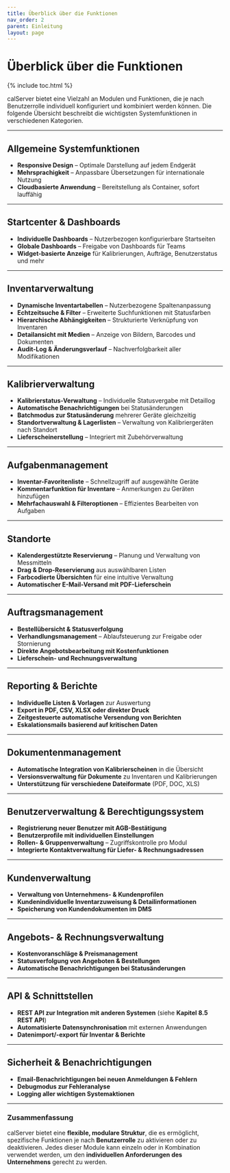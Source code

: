 ```yaml
---
title: Überblick über die Funktionen
nav_order: 2
parent: Einleitung
layout: page
---
```


# Überblick über die Funktionen
{% include toc.html %}

calServer bietet eine Vielzahl an Modulen und Funktionen, die je nach Benutzerrolle individuell konfiguriert und kombiniert werden können. Die folgende Übersicht beschreibt die wichtigsten Systemfunktionen in verschiedenen Kategorien.

---

## Allgemeine Systemfunktionen

- **Responsive Design** – Optimale Darstellung auf jedem Endgerät
- **Mehrsprachigkeit** – Anpassbare Übersetzungen für internationale Nutzung
- **Cloudbasierte Anwendung** – Bereitstellung als Container, sofort lauffähig

---

## Startcenter & Dashboards

- **Individuelle Dashboards** – Nutzerbezogen konfigurierbare Startseiten
- **Globale Dashboards** – Freigabe von Dashboards für Teams
- **Widget-basierte Anzeige** für Kalibrierungen, Aufträge, Benutzerstatus und mehr

---

## Inventarverwaltung

- **Dynamische Inventartabellen** – Nutzerbezogene Spaltenanpassung
- **Echtzeitsuche & Filter** – Erweiterte Suchfunktionen mit Statusfarben
- **Hierarchische Abhängigkeiten** – Strukturierte Verknüpfung von Inventaren
- **Detailansicht mit Medien** – Anzeige von Bildern, Barcodes und Dokumenten
- **Audit-Log & Änderungsverlauf** – Nachverfolgbarkeit aller Modifikationen

---

## Kalibrierverwaltung

- **Kalibrierstatus-Verwaltung** – Individuelle Statusvergabe mit Detaillog
- **Automatische Benachrichtigungen** bei Statusänderungen
- **Batchmodus zur Statusänderung** mehrerer Geräte gleichzeitig
- **Standortverwaltung & Lagerlisten** – Verwaltung von Kalibriergeräten nach Standort
- **Lieferscheinerstellung** – Integriert mit Zubehörverwaltung

---

## Aufgabenmanagement

- **Inventar-Favoritenliste** – Schnellzugriff auf ausgewählte Geräte
- **Kommentarfunktion für Inventare** – Anmerkungen zu Geräten hinzufügen
- **Mehrfachauswahl & Filteroptionen** – Effizientes Bearbeiten von Aufgaben

---

## Standorte

- **Kalendergestützte Reservierung** – Planung und Verwaltung von Messmitteln
- **Drag & Drop-Reservierung** aus auswählbaren Listen
- **Farbcodierte Übersichten** für eine intuitive Verwaltung
- **Automatischer E-Mail-Versand mit PDF-Lieferschein**

---

## Auftragsmanagement

- **Bestellübersicht & Statusverfolgung**
- **Verhandlungsmanagement** – Ablaufsteuerung zur Freigabe oder Stornierung
- **Direkte Angebotsbearbeitung mit Kostenfunktionen**
- **Lieferschein- und Rechnungsverwaltung**

---

## Reporting & Berichte

- **Individuelle Listen & Vorlagen** zur Auswertung
- **Export in PDF, CSV, XLSX oder direkter Druck**
- **Zeitgesteuerte automatische Versendung von Berichten**
- **Eskalationsmails basierend auf kritischen Daten**

---

## Dokumentenmanagement

- **Automatische Integration von Kalibrierscheinen** in die Übersicht
- **Versionsverwaltung für Dokumente** zu Inventaren und Kalibrierungen
- **Unterstützung für verschiedene Dateiformate** (PDF, DOC, XLS)

---

## Benutzerverwaltung & Berechtigungssystem

- **Registrierung neuer Benutzer mit AGB-Bestätigung**
- **Benutzerprofile mit individuellen Einstellungen**
- **Rollen- & Gruppenverwaltung** – Zugriffskontrolle pro Modul
- **Integrierte Kontaktverwaltung für Liefer- & Rechnungsadressen**

---

## Kundenverwaltung

- **Verwaltung von Unternehmens- & Kundenprofilen**
- **Kundenindividuelle Inventarzuweisung & Detailinformationen**
- **Speicherung von Kundendokumenten im DMS**

---

## Angebots- & Rechnungsverwaltung

- **Kostenvoranschläge & Preismanagement**
- **Statusverfolgung von Angeboten & Bestellungen**
- **Automatische Benachrichtigungen bei Statusänderungen**

---

## API & Schnittstellen

- **REST API zur Integration mit anderen Systemen** (siehe **Kapitel 8.5 REST API**)
- **Automatisierte Datensynchronisation** mit externen Anwendungen
- **Datenimport/-export für Inventar & Berichte**

---

## Sicherheit & Benachrichtigungen

- **Email-Benachrichtigungen bei neuen Anmeldungen & Fehlern**
- **Debugmodus zur Fehleranalyse**
- **Logging aller wichtigen Systemaktionen**

---

### Zusammenfassung

calServer bietet eine **flexible, modulare Struktur**, die es ermöglicht, spezifische Funktionen je nach **Benutzerrolle** zu aktivieren oder zu deaktivieren. Jedes dieser Module kann einzeln oder in Kombination verwendet werden, um den **individuellen Anforderungen des Unternehmens** gerecht zu werden.
